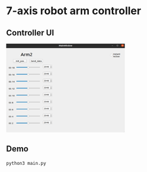 # 7-axis robot arm controller

## Controller UI
<img src="./_tmp/img1.png" width=320 height=240/>

## Demo
```
python3 main.py
```